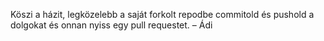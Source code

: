 Köszi a házit, legközelebb a saját forkolt repodbe commitold és pushold a dolgokat és onnan nyiss egy pull requestet. – Ádi
